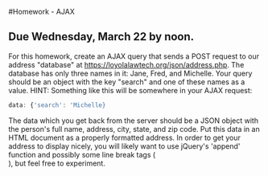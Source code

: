 #Homework - AJAX

## Due Wednesday, March 22 by noon.

For this homework, create an AJAX query that sends a POST request to our 
address "database" at  https://loyolalawtech.org/json/address.php. The database 
has only three names in it: Jane, Fred, and Michelle. Your query should be an 
object with the key "search" and one of these names as a value. HINT: Something 
like this will be somewhere in your AJAX request:

```js
data: {'search': 'Michelle}
```

The data which you get back from the server should be a JSON object with the 
person's full name, address, city, state, and zip code.  Put this data in an 
HTML document as a properly formatted address. In order to get your address to 
display nicely, you will likely want to use jQuery's 'append' function and 
possibly some line break tags ( <br /> ), but feel free to experiment. 
